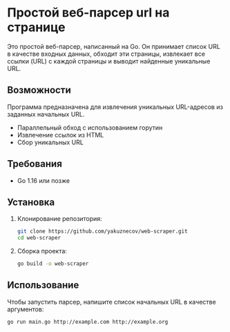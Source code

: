 # Простой веб-парсер url на странице

Это простой веб-парсер, написанный на Go. Он принимает список URL в качестве входных данных, обходит эти страницы, извлекает все ссылки (URL) с каждой страницы и выводит найденные уникальные URL.

## Возможности

Программа предназначена для извлечения уникальных URL-адресов из заданных начальных URL.

- Параллельный обход с использованием горутин
- Извлечение ссылок из HTML
- Сбор уникальных URL

## Требования

- Go 1.16 или позже

## Установка

1. Клонирование репозитория:

   ```sh
   git clone https://github.com/yakuznecov/web-scraper.git
   cd web-scraper
   ```

2. Сборка проекта:

   ```sh
   go build -o web-scraper
   ```

## Использование

Чтобы запустить парсер, напишите список начальных URL в качестве аргументов:

```sh
go run main.go http://example.com http://example.org
```
